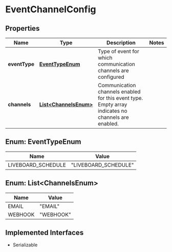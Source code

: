 

# EventChannelConfig


## Properties

| Name | Type | Description | Notes |
|------------ | ------------- | ------------- | -------------|
|**eventType** | [**EventTypeEnum**](#EventTypeEnum) | Type of event for which communication channels are configured |  |
|**channels** | [**List&lt;ChannelsEnum&gt;**](#List&lt;ChannelsEnum&gt;) | Communication channels enabled for this event type. Empty array indicates no channels are enabled. |  |



## Enum: EventTypeEnum

| Name | Value |
|---- | -----|
| LIVEBOARD_SCHEDULE | &quot;LIVEBOARD_SCHEDULE&quot; |



## Enum: List&lt;ChannelsEnum&gt;

| Name | Value |
|---- | -----|
| EMAIL | &quot;EMAIL&quot; |
| WEBHOOK | &quot;WEBHOOK&quot; |


## Implemented Interfaces

* Serializable


